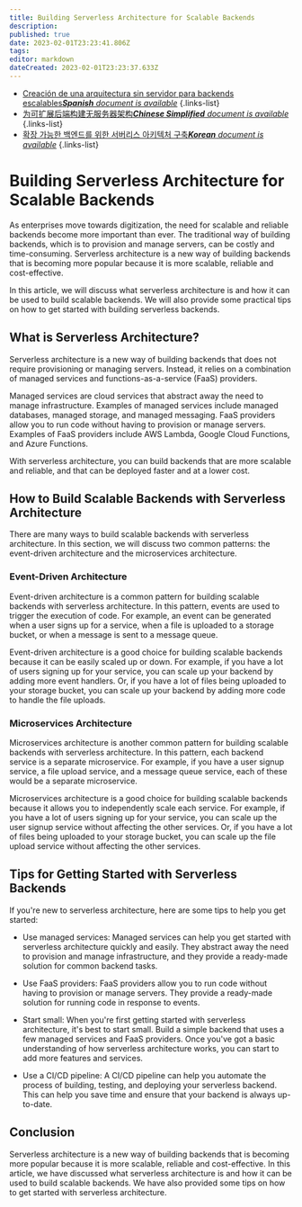 ```yaml
---
title: Building Serverless Architecture for Scalable Backends
description: 
published: true
date: 2023-02-01T23:23:41.806Z
tags: 
editor: markdown
dateCreated: 2023-02-01T23:23:37.633Z
---
```


- [Creación de una arquitectura sin servidor para backends escalables***Spanish** document is available*](/es/Knowledge-base/Backend/building-serverless-architecture-for-scalable-backends)
{.links-list}
- [为可扩展后端构建无服务器架构***Chinese Simplified** document is available*](/zh/Knowledge-base/Backend/building-serverless-architecture-for-scalable-backends)
{.links-list}
- [확장 가능한 백엔드를 위한 서버리스 아키텍처 구축***Korean** document is available*](/ko/Knowledge-base/Backend/building-serverless-architecture-for-scalable-backends)
{.links-list}


# Building Serverless Architecture for Scalable Backends

As enterprises move towards digitization, the need for scalable and reliable backends become more important than ever. The traditional way of building backends, which is to provision and manage servers, can be costly and time-consuming. Serverless architecture is a new way of building backends that is becoming more popular because it is more scalable, reliable and cost-effective.

In this article, we will discuss what serverless architecture is and how it can be used to build scalable backends. We will also provide some practical tips on how to get started with building serverless backends.

## What is Serverless Architecture?

Serverless architecture is a new way of building backends that does not require provisioning or managing servers. Instead, it relies on a combination of managed services and functions-as-a-service (FaaS) providers.

Managed services are cloud services that abstract away the need to manage infrastructure. Examples of managed services include managed databases, managed storage, and managed messaging. FaaS providers allow you to run code without having to provision or manage servers. Examples of FaaS providers include AWS Lambda, Google Cloud Functions, and Azure Functions.

With serverless architecture, you can build backends that are more scalable and reliable, and that can be deployed faster and at a lower cost.

## How to Build Scalable Backends with Serverless Architecture

There are many ways to build scalable backends with serverless architecture. In this section, we will discuss two common patterns: the event-driven architecture and the microservices architecture.

### Event-Driven Architecture

Event-driven architecture is a common pattern for building scalable backends with serverless architecture. In this pattern, events are used to trigger the execution of code. For example, an event can be generated when a user signs up for a service, when a file is uploaded to a storage bucket, or when a message is sent to a message queue.

Event-driven architecture is a good choice for building scalable backends because it can be easily scaled up or down. For example, if you have a lot of users signing up for your service, you can scale up your backend by adding more event handlers. Or, if you have a lot of files being uploaded to your storage bucket, you can scale up your backend by adding more code to handle the file uploads.

### Microservices Architecture

Microservices architecture is another common pattern for building scalable backends with serverless architecture. In this pattern, each backend service is a separate microservice. For example, if you have a user signup service, a file upload service, and a message queue service, each of these would be a separate microservice.

Microservices architecture is a good choice for building scalable backends because it allows you to independently scale each service. For example, if you have a lot of users signing up for your service, you can scale up the user signup service without affecting the other services. Or, if you have a lot of files being uploaded to your storage bucket, you can scale up the file upload service without affecting the other services.

## Tips for Getting Started with Serverless Backends

If you're new to serverless architecture, here are some tips to help you get started:

- Use managed services: Managed services can help you get started with serverless architecture quickly and easily. They abstract away the need to provision and manage infrastructure, and they provide a ready-made solution for common backend tasks.

- Use FaaS providers: FaaS providers allow you to run code without having to provision or manage servers. They provide a ready-made solution for running code in response to events.

- Start small: When you're first getting started with serverless architecture, it's best to start small. Build a simple backend that uses a few managed services and FaaS providers. Once you've got a basic understanding of how serverless architecture works, you can start to add more features and services.

- Use a CI/CD pipeline: A CI/CD pipeline can help you automate the process of building, testing, and deploying your serverless backend. This can help you save time and ensure that your backend is always up-to-date.

## Conclusion

Serverless architecture is a new way of building backends that is becoming more popular because it is more scalable, reliable and cost-effective. In this article, we have discussed what serverless architecture is and how it can be used to build scalable backends. We have also provided some tips on how to get started with serverless architecture.
